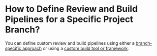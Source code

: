 # How to Define Review and Build Pipelines for a Specific Project Branch?

<head>
  <link rel="canonical" href="https://docs.kuberocketci.io/faq/how-to/developer/define-review-build-pipelines" />
</head>

You can define custom review and build pipelines using either a [branch-specific approach](/docs/use-cases/custom-pipelines-flow) or using a [custom build tool or framework](/docs/use-cases/tekton-custom-pipelines).
